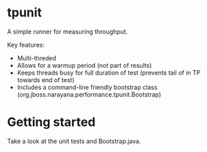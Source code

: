 tpunit
======

A simple runner for measuring throughput.

Key features:

* Multi-threded
* Allows for a warmup period (not part of results)
* Keeps threads busy for full duration of test (prevents tail of in TP towards end of test)
* Includes a command-line friendly bootstrap class (org.jboss.narayana.performance.tpunit.Bootstrap)

Getting started
===============
Take a look at the unit tests and Bootstrap.java.
